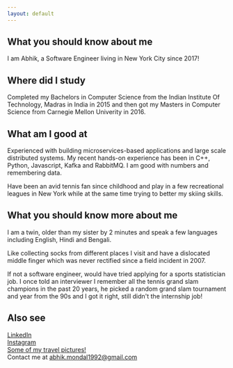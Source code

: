```yaml
---
layout: default
---
```


## What you should know about me

I am Abhik, a Software Engineer living in New York City since 2017! 

## Where did I study

Completed my Bachelors in Computer Science from the Indian Institute Of Technology, Madras in India in 2015 and then got my Masters in Computer Science from Carnegie Mellon Univerity in 2016.

## What am I good at

Experienced with building microservices-based applications and large scale distributed systems. My recent hands-on experience has been in C++, Python, Javascript, Kafka and RabbitMQ. I am good with numbers and remembering data.

Have been an avid tennis fan since childhood and play in a few recreational leagues in New York while at the same time trying to better my skiing skills.

## What you should know more about me
I am a twin, older than my sister by 2 minutes and speak a few languages including English, Hindi and Bengali.

Like collecting socks from different places I visit and have a dislocated middle finger which was never rectified since a field incident in 2007.

If not a software engineer, would have tried applying for a sports statistician job. I once told an interviewer I remember all the tennis grand slam champions in the past 20 years, he picked a random grand slam tournament and year from the 90s and I got it right, still didn't the internship job!

## Also see

[LinkedIn](http://www.linkedin.com/in/abhik-mondal)\
[Instagram](http://www.instagram.com/a6h1k92/)\
[Some of my travel pictures!](./not-modeling-pictures.html)\
Contact me at abhik.mondal1992@gmail.com

<!---
Text can be **bold**, _italic_, or ~~strikethrough~~.
[Link to another page](./another-page.html).
There should be no whitespace between paragraphs.
There should be whitespace between paragraphs. We recommend including a README, or a file with information about your project.
# Header 1
This is a normal paragraph following a header. GitHub is a code hosting platform for version control and collaboration. It lets you and others work together on projects from anywhere.
## Header 2
> This is a blockquote following a header.
>
> When something is important enough, you do it even if the odds are not in your favor.
### Header 3
```js
// Javascript code with syntax highlighting.
var fun = function lang(l) {
  dateformat.i18n = require('./lang/' + l)
  return true;
}
```
```ruby
# Ruby code with syntax highlighting
GitHubPages::Dependencies.gems.each do |gem, version|
  s.add_dependency(gem, "= #{version}")
end
```
#### Header 4
*   This is an unordered list following a header.
*   This is an unordered list following a header.
*   This is an unordered list following a header.
##### Header 5
1.  This is an ordered list following a header.
2.  This is an ordered list following a header.
3.  This is an ordered list following a header.
###### Header 6
| head1        | head two          | three |
|:-------------|:------------------|:------|
| ok           | good swedish fish | nice  |
| out of stock | good and plenty   | nice  |
| ok           | good `oreos`      | hmm   |
| ok           | good `zoute` drop | yumm  |
### There's a horizontal rule below this.
* * *
### Here is an unordered list:
*   Item foo
*   Item bar
*   Item baz
*   Item zip
### And an ordered list:
1.  Item one
1.  Item two
1.  Item three
1.  Item four
### And a nested list:
- level 1 item
  - level 2 item
  - level 2 item
    - level 3 item
    - level 3 item
- level 1 item
  - level 2 item
  - level 2 item
  - level 2 item
- level 1 item
  - level 2 item
  - level 2 item
- level 1 item
### Small image
![Octocat](https://github.githubassets.com/images/icons/emoji/octocat.png)
### Large image
![Branching](https://guides.github.com/activities/hello-world/branching.png)
### Definition lists can be used with HTML syntax.
<dl>
<dt>Name</dt>
<dd>Godzilla</dd>
<dt>Born</dt>
<dd>1952</dd>
<dt>Birthplace</dt>
<dd>Japan</dd>
<dt>Color</dt>
<dd>Green</dd>
</dl>
```
Long, single-line code blocks should not wrap. They should horizontally scroll if they are too long. This line should be long enough to demonstrate this.
```
```
The final element.
```
-->
